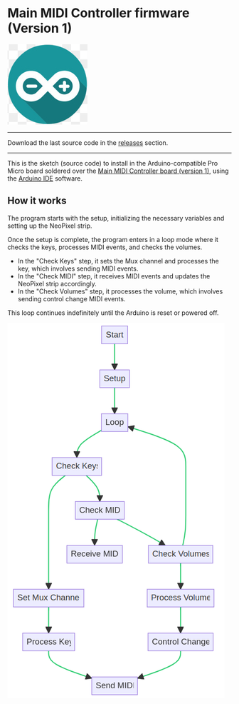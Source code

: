 # Main MIDI Controller firmware (Version 1)

<img src="https://github.com/Openpipes-org/Main_MIDI_Controller_firmware/blob/main/images/arduino-logo.jpg" title="" alt="Arduino logo" data-align="center">
<hr>
Download the last source code in the <a href="https://github.com/Openpipes-org/Main_MIDI_Controller_firmware/releases">releases</a> section.
<hr>

This is the sketch (source code) to install in the Arduino-compatible Pro Micro board soldered over the [Main MIDI Controller board (version 1)](https://github.com/Openpipes-org/Main_MIDI_Controller_PCB), using the [Arduino IDE](https://www.arduino.cc/en/software) software.

## How it works

The program starts with the setup, initializing the necessary variables and setting up the NeoPixel strip. 

Once the setup is complete, the program enters in a loop mode where it checks the keys, processes MIDI events, and checks the volumes.

* In the "Check Keys" step, it sets the Mux channel and processes the key, which involves sending MIDI events.
* In the "Check MIDI" step, it receives MIDI events and updates the NeoPixel strip accordingly.
* In the "Check Volumes" step, it processes the volume, which involves sending control change MIDI events.

This loop continues indefinitely until the Arduino is reset or powered off.

<img src="https://github.com/Openpipes-org/Main_MIDI_Controller_firmware/blob/main/images/flowchart_firmware.png" title="" alt="Flowchart" data-align="center">
